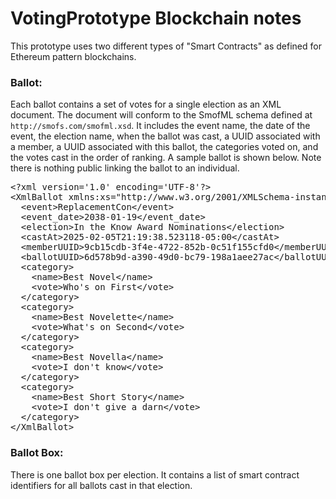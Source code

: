 # VotingPrototype Blockchain notes
This prototype uses two different types of "Smart Contracts" as defined for Ethereum pattern
blockchains.

### Ballot:
Each ballot contains a set of votes for a single election as an XML document.  The document
will conform to the SmofML schema defined at `http://smofs.com/smofml.xsd`.  It includes the
event name, the date of the event, the election name, when the ballot was cast, a UUID associated
with a member, a UUID associated with this ballot, the categories voted on, and the votes cast in
the order of ranking.  A sample ballot is shown below.  Note there is nothing public linking the
ballot to an individual.
<pre>&lt;?xml version='1.0' encoding='UTF-8'?&gt;
&lt;XmlBallot xmlns:xs="http://www.w3.org/2001/XMLSchema-instance" xs:noNamespaceSchemaLocation="http://smofs.com/smofml.xsd"&gt;
  &lt;event&gt;ReplacementCon&lt;/event&gt;
  &lt;event_date&gt;2038-01-19&lt;/event_date&gt;
  &lt;election&gt;In the Know Award Nominations&lt;/election&gt;
  &lt;castAt&gt;2025-02-05T21:19:38.523118-05:00&lt;/castAt&gt;
  &lt;memberUUID&gt;9cb15cdb-3f4e-4722-852b-0c51f155cfd0&lt;/memberUUID&gt;
  &lt;ballotUUID&gt;6d578b9d-a390-49d0-bc79-198a1aee27ac&lt;/ballotUUID&gt;
  &lt;category&gt;
    &lt;name&gt;Best Novel&lt;/name&gt;
    &lt;vote&gt;Who's on First&lt;/vote&gt;
  &lt;/category&gt;
  &lt;category&gt;
    &lt;name&gt;Best Novelette&lt;/name&gt;
    &lt;vote&gt;What's on Second&lt;/vote&gt;
  &lt;/category&gt;
  &lt;category&gt;
    &lt;name&gt;Best Novella&lt;/name&gt;
    &lt;vote&gt;I don't know&lt;/vote&gt;
  &lt;/category&gt;
  &lt;category&gt;
    &lt;name&gt;Best Short Story&lt;/name&gt;
    &lt;vote&gt;I don't give a darn&lt;/vote&gt;
  &lt;/category&gt;
&lt;/XmlBallot&gt;
</pre>
### Ballot Box:
There is one ballot box per election.  It contains a list of smart contract identifiers for
all ballots cast in that election.